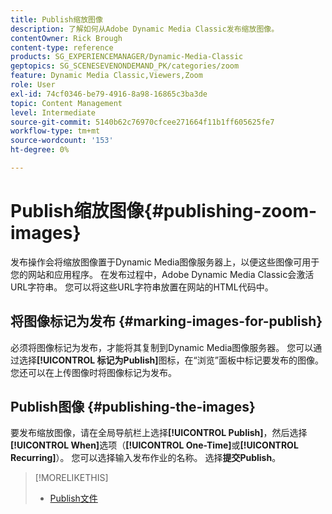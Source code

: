 ```yaml
---
title: Publish缩放图像
description: 了解如何从Adobe Dynamic Media Classic发布缩放图像。
contentOwner: Rick Brough
content-type: reference
products: SG_EXPERIENCEMANAGER/Dynamic-Media-Classic
geptopics: SG_SCENESEVENONDEMAND_PK/categories/zoom
feature: Dynamic Media Classic,Viewers,Zoom
role: User
exl-id: 74cf0346-be79-4916-8a98-16865c3ba3de
topic: Content Management
level: Intermediate
source-git-commit: 5140b62c76970cfcee271664f11b1ff605625fe7
workflow-type: tm+mt
source-wordcount: '153'
ht-degree: 0%

---
```


# Publish缩放图像{#publishing-zoom-images}

发布操作会将缩放图像置于Dynamic Media图像服务器上，以便这些图像可用于您的网站和应用程序。 在发布过程中，Adobe Dynamic Media Classic会激活URL字符串。 您可以将这些URL字符串放置在网站的HTML代码中。

## 将图像标记为发布 {#marking-images-for-publish}

必须将图像标记为发布，才能将其复制到Dynamic Media图像服务器。 您可以通过选择&#x200B;**[!UICONTROL 标记为Publish]**&#x200B;图标，在“浏览”面板中标记要发布的图像。 您还可以在上传图像时将图像标记为发布。

## Publish图像 {#publishing-the-images}

要发布缩放图像，请在全局导航栏上选择&#x200B;**[!UICONTROL Publish]**，然后选择&#x200B;**[!UICONTROL When]**&#x200B;选项（**[!UICONTROL One-Time]**&#x200B;或&#x200B;**[!UICONTROL Recurring]**）。 您可以选择输入发布作业的名称。 选择&#x200B;**提交Publish**。

>[!MORELIKETHIS]
>
>* [Publish文件](publishing-files.md#publishing_files)
